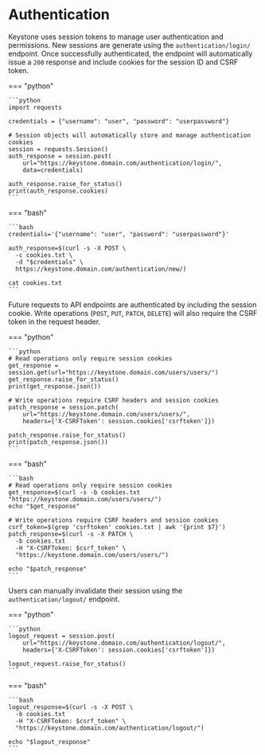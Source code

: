 # Authentication

Keystone uses session tokens to manage user authentication and permissions.
New sessions are generate using the `authentication/login/` endpoint.
Once successfully authenticated, the endpoint will automatically issue a `200`
response and include cookies for the session ID and CSRF token.

=== "python"

    ```python
    import requests
    
    credentials = {"username": "user", "password": "userpassword"} 

    # Session objects will automatically store and manage authentication cookies
    session = requests.Session()
    auth_response = session.post(
        url="https://keystone.domain.com/authentication/login/",
        data=credentials)

    auth_response.raise_for_status()
    print(auth_response.cookies)
    ```

=== "bash"

    ```bash
    credentials='{"username": "user", "password": "userpassword"}'
    
    auth_response=$(curl -s -X POST \
      -c cookies.txt \
      -d "$credentials" \
      https://keystone.domain.com/authentication/new/)

    cat cookies.txt
    ```

Future requests to API endpoints are authenticated by including the session cookie.
Write operations (`POST`, `PUT`, `PATCH`, `DELETE`) will also require the CSRF token in the request header.

=== "python"

    ```python
    # Read operations only require session cookies
    get_response = session.get(url="https://keystone.domain.com/users/users/")
    get_response.raise_for_status()
    print(get_response.json())

    # Write operations require CSRF headers and session cookies
    patch_response = session.patch(
        url="https://keystone.domain.com/users/users/", 
        headers={'X-CSRFToken': session.cookies['csrftoken']})

    patch_response.raise_for_status()
    print(patch_response.json())
    ```

=== "bash"

    ```bash
    # Read operations only require session cookies
    get_response=$(curl -s -b cookies.txt "https://keystone.domain.com/users/users/")
    echo "$get_response"

    # Write operations require CSRF headers and session cookies
    csrf_token=$(grep 'csrftoken' cookies.txt | awk '{print $7}')
    patch_response=$(curl -s -X PATCH \
      -b cookies.txt 
      -H "X-CSRFToken: $csrf_token" \
      "https://keystone.domain.com/users/users/")

    echo "$patch_response"
    ```

Users can manually invalidate their session using the `authentication/logout/` endpoint.

=== "python"

    ```python
    logout_request = session.post(
        url="https://keystone.domain.com/authentication/logout/", 
        headers={'X-CSRFToken': session.cookies['csrftoken']})

    logout_request.raise_for_status()
    ```

=== "bash"

    ```bash
    logout_response=$(curl -s -X POST \
      -b cookies.txt 
      -H "X-CSRFToken: $csrf_token" \
      "https://keystone.domain.com/authentication/logout/")
    
    echo "$logout_response"
    ```